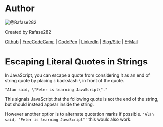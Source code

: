 # Author
![@Rafase282](https://avatars0.githubusercontent.com/Rafase282?&s=128)

Created by Rafase282

[Github](https://github.com/Rafase282) | [FreeCodeCamp](http://www.freecodecamp.com/rafase282) | [CodePen](http://codepen.io/Rafase282/) | [LinkedIn](https://www.linkedin.com/in/rafase282) | [Blog/Site](https://rafase282.wordpress.com/) | [E-Mail](mailto:rafase282@gmail.com)

# Escaping Literal Quotes in Strings
In JavaScript, you can escape a quote from considering it as an end of string quote by placing a backslash `\` in front of the quote.

`"Alan said, \"Peter is learning JavaScript\"."`

This signals JavaScript that the following quote is not the end of the string, but should instead appear inside the string.

However another option is to alternate quotation marks if possible.  `'Alan said, "Peter is learning JavaScript"'` this would also work.
